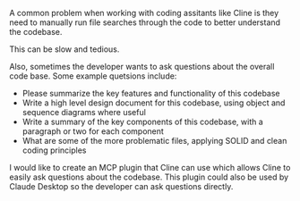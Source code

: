 A common problem when working with coding assitants like Cline is they need to manually run file searches
through the code to better understand the codebase.

This can be slow and tedious.

Also, sometimes the developer wants to ask questions about the overall code base. Some example quetsions
include:

- Please summarize the key features and functionality of this codebase
- Write a high level design document for this codebase, using object and sequence diagrams where useful
- Write a summary of the key components of this codebase, with a paragraph or two for each component
- What are some of the more problematic files, applying SOLID and clean coding principles

I would like to create an MCP plugin that Cline can use which allows Cline to easily ask questions about
the codebase. This plugin could also be used by Claude Desktop so the developer can ask questions directly.
